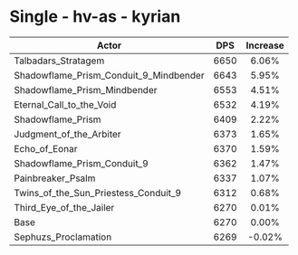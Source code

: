 # Single - hv-as - kyrian
| Actor | DPS | Increase |
|---|:---:|:---:|
|Talbadars_Stratagem|6650|6.06%|
|Shadowflame_Prism_Conduit_9_Mindbender|6643|5.95%|
|Shadowflame_Prism_Mindbender|6553|4.51%|
|Eternal_Call_to_the_Void|6532|4.19%|
|Shadowflame_Prism|6409|2.22%|
|Judgment_of_the_Arbiter|6373|1.65%|
|Echo_of_Eonar|6370|1.59%|
|Shadowflame_Prism_Conduit_9|6362|1.47%|
|Painbreaker_Psalm|6337|1.07%|
|Twins_of_the_Sun_Priestess_Conduit_9|6312|0.68%|
|Third_Eye_of_the_Jailer|6270|0.01%|
|Base|6270|0.00%|
|Sephuzs_Proclamation|6269|-0.02%|
